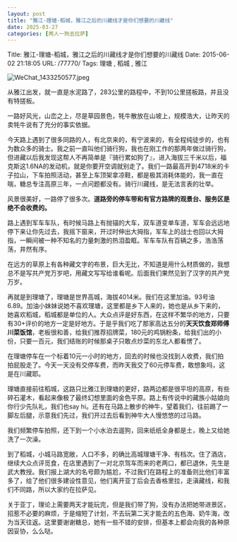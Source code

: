 ```yaml
---
layout: post
title: "雅江-理塘-稻城，雅江之后的川藏线才是你们想要的川藏线"
date: 2025-03-27
categories: [两人一狗去拉萨]
---
```


Title: 雅江-理塘-稻城，雅江之后的川藏线才是你们想要的川藏线
Date: 2015-06-02 21:18:05
URL: /77770/
Tags: 理塘 , 稻城 , 雅江

![WeChat_1433250577.jpeg](http://img.weimao.me/2019-05-21-22309.jpg)

从雅江出发，就一直是水泥路了，283公里的路程中，不到10公里搓板路，并且没有特搓板。

一路好风光，山峦之上，尽是草园景色，牦牛散放在山坡上，规模浩大，让昨天的卖牦牛说有了充分的事实依据。

今天路上遇到了很多同路的人，有北京来的，有宁波来的，有全程纯徒步的，也有为数众多的骑士。我之前一直叫他们骑行狗，我也在刚工作的那两年做过骑行狗，但进藏以后我发现这帮人不再简单是『骑行累如狗了』，进入海拔三千米以后，福克斯这1.6NA的发动机，就是你要开空调就别走了。我们一路最高开到4718米的卡子拉山，下车拍照活动，甚至上车顶架拿凉鞋，都是极其消耗体能的，我一直在喘，糖总专注高原三年，一点问题都没有。骑行川藏线，是无法言表的壮举。

风景很美好，一路停了很多次。**道路旁的停车带和有官方路牌的观景台、服务区是绝不会收费的。**

路上遇到军车车队，有时候马路上有抛锚的大车，双车道变单车道，军车会远远地停下来让你先过去，我摇下窗来，开过时伸出大拇指，军车上的战士也回以大拇指，一瞬间被一种不知名的力量刺激的热泪盈眶。军车车队有百辆之多，浩浩荡荡，井然有序。

在远方的草原上有各种藏文字的布景，巨大无比，不知道是用什么材质做的，我想总不是写共产党万岁吧，用藏文写写给谁看呢。后面我们果然见到了汉字的共产党万岁。

再就是到理塘了，理塘是世界高城，海拔4014米。我们在这里加油。93号油6.89。加油小妹妹说她不喜欢理塘，这里都是乡下人来的，她也是从乡下来的，她喜欢稻城，稻城都是单位的人。大众点评是好东西，在这样不繁华的地方，只要有30+评价的地方一定是好地方。于是乎我们吃了那家高达五分的**天天饮食郑师傅川菜饭馆**，老板很和善，给我们推荐招牌菜，180元的鸡锅粉条，给我们出的小份，只要一百元，我们结账的时候那桌子只敢点炒菜的东北人都看愣了。

在理塘停车在一个标着10元一小时的地方，回去的时候也没找到人收费，我们拍拍屁股走了。今天一天没有交停车费，而昨天我交了60元停车费，敢想象吗，这是在川藏耶。

理塘直接前往稻城，这路只比雅江到理塘的更好，路两边都是很平坦的高原，有些碎石灌木，看起来像极了最终幻想里面的金色平原。路上有传说中的藏族小姑娘向你行少先队礼，我们也say hi。还有在马路上散步的神牛，望着我们，往前踢了一脚左后腿，示意我们先过，我们开过去后看到神牛大人慢悠悠的过马路。

我们频繁停车拍照，还下到一个小水泊去遛狗，回来纸纸全身都是土，晚上又给她洗了一次澡。

到了稻城，小城马路宽敞，人口不多，的确比高城理塘干净、有档次。住了酒店，继续大众点评觅食，在店里遇到了一对北京驾车而来的老两口，都已退休，先生是武大教授。我们报上湖大的名号颇为尴尬，不过我们在路程上的准备则比他们丰富多了，给了他们很多建设性意见，他们离开亚丁后会去香格里拉，走滇藏线，和我们不同路，所以大家约在拉萨见。

关于亚丁，理论上需要两天才能玩完，但是我们带了狗，没有办法把她带进景区，招惹不必要的麻烦，于是缩短了计划，不去玩第二天才能去的五色海、奶牛海，改为当天往返。这里要谢谢糖总，她有一些不错的安排，但基本上都会向我的各种原因妥协，么么哒。